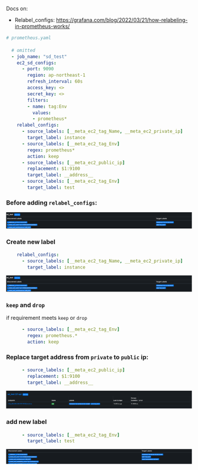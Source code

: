 Docs on:
- Relabel_configs: https://grafana.com/blog/2022/03/21/how-relabeling-in-prometheus-works/
  
```yaml
# prometheus.yaml

  # omitted
  - job_name: "sd_test"
    ec2_sd_configs:
      - port: 9090
        region: ap-northeast-1
        refresh_interval: 60s
        access_key: <> 
        secret_key: <>
        filters:
        - name: tag:Env
          values:
          - prometheus*
    relabel_configs:
      - source_labels: [__meta_ec2_tag_Name, __meta_ec2_private_ip]
        target_label: instance
      - source_labels: [__meta_ec2_tag_Env]
        regex: prometheus*
        action: keep
      - source_labels: [__meta_ec2_public_ip]
        replacement: $1:9100
        target_label: __address__
      - source_labels: [__meta_ec2_tag_Env]
        target_label: test
```
### Before adding `relabel_configs`:
![Alt text](<Screenshot 2023-09-18 at 21.35.49.png>)

### Create new label
```yaml
    relabel_configs:
      - source_labels: [__meta_ec2_tag_Name, __meta_ec2_private_ip]
        target_label: instance
```
![Alt text](<Screenshot 2023-09-18 at 21.35.49-1.png>)

### `keep` and `drop`
if requirement meets `keep` or `drop`
```yaml
      - source_labels: [__meta_ec2_tag_Env]
        regex: prometheus.*
        action: keep
```

### Replace target address from `private` to `public` ip:
```yaml
      - source_labels: [__meta_ec2_public_ip]
        replacement: $1:9100
        target_label: __address__
```
![Alt text](<Screenshot 2023-09-18 at 21.53.59.png>)

### add new label
```yaml
      - source_labels: [__meta_ec2_tag_Env]
        target_label: test
```
![Alt text](<Screenshot 2023-09-18 at 22.14.34.png>)


